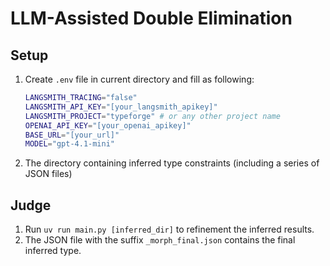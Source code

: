 # LLM-Assisted Double Elimination

## Setup
1. Create `.env` file in current directory and fill as following:

    ```bash
    LANGSMITH_TRACING="false"
    LANGSMITH_API_KEY="[your_langsmith_apikey]"
    LANGSMITH_PROJECT="typeforge" # or any other project name
    OPENAI_API_KEY="[your_openai_apikey]"
    BASE_URL="[your_url]"
    MODEL="gpt-4.1-mini"
    ```
2. The directory containing inferred type constraints (including a series of JSON files)

## Judge
1. Run `uv run main.py [inferred_dir]` to refinement the inferred results.
2. The JSON file with the suffix `_morph_final.json` contains the final inferred type.